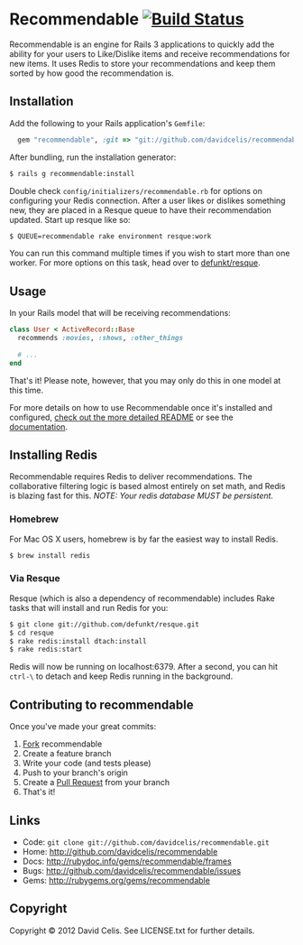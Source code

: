 # Recommendable [![Build Status](https://secure.travis-ci.org/davidcelis/recommendable.png)](http://travis-ci.org/davidcelis/recommendable)

Recommendable is an engine for Rails 3 applications to quickly add the ability for your users to Like/Dislike items and receive recommendations for new items. It uses Redis to store your recommendations and keep them sorted by how good the recommendation is.

Installation
------------

Add the following to your Rails application's `Gemfile`:

``` ruby
  gem "recommendable", :git => "git://github.com/davidcelis/recommendable"
```

After bundling, run the installation generator:

``` bash
$ rails g recommendable:install
```

Double check `config/initializers/recommendable.rb` for options on configuring your Redis connection. After a user likes or dislikes something new, they are placed in a Resque queue to have their recommendation updated. Start up resque like so:

``` bash
$ QUEUE=recommendable rake environment resque:work
```

You can run this command multiple times if you wish to start more than one
worker. For more options on this task, head over to [defunkt/resque][resque].

Usage
-----

In your Rails model that will be receiving recommendations:

``` ruby
class User < ActiveRecord::Base
  recommends :movies, :shows, :other_things
  
  # ...
end
```

That's it! Please note, however, that you may only do this in one model at this time.

For more details on how to use Recommendable once it's installed and configured, [check out the more detailed README][recommendable] or see the [documentation][documentation].

Installing Redis
----------------

Recommendable requires Redis to deliver recommendations. The collaborative filtering logic is based almost entirely on set math, and Redis is blazing fast for this. _NOTE: Your redis database MUST be persistent._

### Homebrew

For Mac OS X users, homebrew is by far the easiest way to install Redis.

``` bash
$ brew install redis
```

### Via Resque

Resque (which is also a dependency of recommendable) includes Rake tasks that
will install and run Redis for you:

``` bash
$ git clone git://github.com/defunkt/resque.git
$ cd resque
$ rake redis:install dtach:install
$ rake redis:start
```

Redis will now be running on localhost:6379. After a second, you can hit `ctrl-\` to detach and keep Redis running in the background.

Contributing to recommendable
-----------------------------

Once you've made your great commits:

1. [Fork][forking] recommendable
2. Create a feature branch
3. Write your code (and tests please)
4. Push to your branch's origin
5. Create a [Pull Request][pull requests] from your branch
6. That's it!

Links
-----
* Code: `git clone git://github.com/davidcelis/recommendable.git`
* Home: <http://github.com/davidcelis/recommendable>
* Docs: <http://rubydoc.info/gems/recommendable/frames>
* Bugs: <http://github.com/davidcelis/recommendable/issues>
* Gems: <http://rubygems.org/gems/recommendable>

Copyright
---------

Copyright © 2012 David Celis. See LICENSE.txt for
further details.

[stars]: http://davidcelis.com/blog/2012/02/01/why-i-hate-five-star-ratings/
[resque]: https://github.com/defunkt/resque
[forking]: http://help.github.com/forking/
[pull requests]: http://help.github.com/pull-requests/
[collaborative filtering]: http://davidcelis.com/blog/2012/02/07/collaborative-filtering-with-likes-and-dislikes/
[recommendable]: http://davidcelis.github.com/recommendable/
[documentation]: http://rubydoc.info/gems/recommendable/frames
